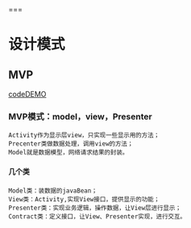 ===
###
# 设计模式

## MVP
[codeDEMO](https://github.com/yuanbin3136/testapp/blob/master/app/src/main/java/com/wind/yuanbin/testapp/mvp)

### MVP模式：model，view，Presenter
```
Activity作为显示层view，只实现一些显示用的方法；
Precenter类做数据处理，调用view的方法；
Model就是数据模型，网络请求结果的封装。

```
#### 几个类
```
Model类：装数据的javaBean；
View类：Activity,实现View接口，提供显示的功能；
Presenter类：实现业务逻辑，操作数据，让View层进行显示；
Contract类：定义接口，让View、Presenter实现，进行交互。
```